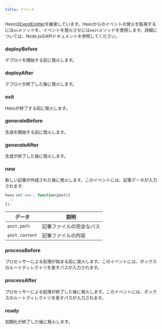 ```yaml
---
title: イベント
---
```

Hexoは[EventEmitter]を継承しています。Hexoからのイベントの発火を監視するには`on`メソッドを、イベントを発火させには`emit`メソッドを使用します。詳細については、Node.jsのAPIドキュメントを参照してください。

### deployBefore

デプロイを開始する前に発火します。

### deployAfter

デプロイが終了した後に発火します。

### exit

Hexoが終了する前に発火します。

### generateBefore

生成を開始する前に発火します。

### generateAfter

生成が終了した後に発火します。

### new

新しい記事が作成された後に発火します。このイベントには、記事データが入力されます:

``` js
hexo.on('new', function(post){
  //
});
```

データ | 説明
--- | ---
`post.path` | 記事ファイルの完全なパス
`post.content` | 記事ファイルの内容

### processBefore

プロセッサーによる処理が始まる前に発火します。このイベントには、ボックスのルートディレクトリを表すパスが入力されます。

### processAfter

プロセッサーによる処理が終了した後に発火します。このイベントには、ボックスのルートディレクトリを表すパスが入力されます。

### ready

初期化が終了した後に発火します。

[EventEmitter]: https://nodejs.org/dist/latest/docs/api/events.html
